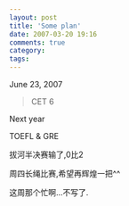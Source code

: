 ```yaml
---
layout: post
title: 'Some plan'
date: 2007-03-20 19:16
comments: true
category: 
tags:
---
```

    

June 23, 2007

> 
> 
> CET 6

Next year

TOEFL & GRE

拔河半决赛输了,0比2

周四长绳比赛,希望再辉煌一把^^

这周那个忙啊...不写了.
